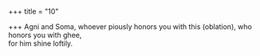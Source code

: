 +++
title = "10"

+++
Agni and Soma, whoever piously honors you with this (oblation), who  honors you with ghee,  
for him shine loftily.  